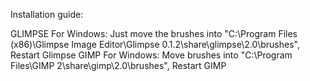 Installation guide:

GLIMPSE For Windows: Just move the brushes into "C:\Program Files (x86)\Glimpse Image Editor\Glimpse 0.1.2\share\glimpse\2.0\brushes", Restart Glimpse
GIMP For Windows: Move brushes into "C:\Program Files\GIMP 2\share\gimp\2.0\brushes", Restart GIMP
